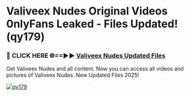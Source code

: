 # Valiveex Nudes Original Videos 0nlyFans Leaked - Files Updated! (qy179)

<h3>🔴 CLICK HERE 🌐==►► <a href="https://tinyurl.com/yrmya6cz" rel="nofollow">Valiveex Nudes Updated Files</a></h3>

Get Valiveex Nudes and all content. Now you can access all videos and pictures of Valiveex Nudes. New Updated Files 2025!

[![qy179](https://i.imgur.com/FMdXYCs.gif)](https://tinyurl.com/yrmya6cz)
